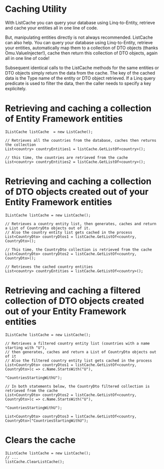 ﻿Caching Utility
===============

With ListCache you can query your database using Linq-to-Entity, retrieve and cache your entities all in one line of code.
 
But, manipulating entities directly is not always recommended. ListCache can also help. You can query your database using Linq-to-Entity, retrieve your entities, automatically map them to a collection of DTO objects (thanks Omu.ValueInjecter!), cache then return this collection of DTO objects, again all in one line of code!

Subsequent identical calls to the ListCache methods for the same entities or DTO objects simply return the data from the cache. The key of the cached data is the Type name of the entity or DTO object retrieved. If a Linq query predicate is used to filter the data, then the caller needs to specify a key explicitely.


Retrieving and caching a collection of Entity Framework entities
================================================================
```
IListCache listCache  = new ListCache();

// Retrieves all the countries from the database, caches then returns the collection
List<country> countryEntities1 = listCache.GetListOf<country>(); 

// this time, the countries are retrieved from the cache
List<country> countryEntities2 = listCache.GetListOf<country>(); 
```

Retrieving and caching a collection of DTO objects created out of your Entity Framework entities
================================================================================================
```
IListCache listCache = new ListCache();

// Retrieves a country entity list, then generates, caches and return a List of CountryDto objects out of it. 
// Also the country entity list gets cached in the process
List<CountryDto> countryDtos1 = listCache.GetListOf<country, CountryDto>(); 

// This time, the CountryDto collection is retrieved from the cache
List<CountryDto> countryDtos2 = listCache.GetListOf<country, CountryDto>();

// Retrieves the cached country entities 
List<country> countryEntities = listCache.GetListOf<country>(); 
```

Retrieving and caching a filtered collection of DTO objects created out of your Entity Framework entities
=========================================================================================================
```
IListCache listCache = new ListCache();

// Retrieves a filtered country entity list (countries with a name starting with "U"), 
// then generates, caches and return a List of CountryDto objects out of it 
// Also the filtered country entity list gets cached in the process
List<CountryDto> countryDtos1 = listCache.GetListOf<country, CountryDto>(c => c.Name.StartsWith("U"), 
																		 "CountriesStartingWithU"); 

// In both statements below, the CountryDto filtered collection is retrieved from the cache
List<CountryDto> countryDtos2 = listCache.GetListOf<country, CountryDto>(c => c.Name.StartsWith("U"), 
																		 "CountriesStartingWithU"); 
																	  
List<CountryDto> countryDtos3 = listCache.GetListOf<country, CountryDto>("CountriesStartingWithU");
```

Clears the cache
=========================================================================================================
```
IListCache listCache = new ListCache();
// ...
listCache.ClearListCache();
```
